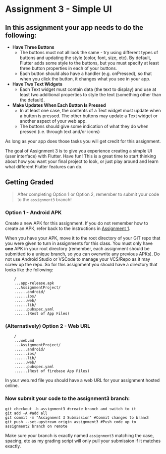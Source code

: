 # Assignment 3 - Simple UI

## In this assignment your app needs to do the following:

* **Have Three Buttons**
  * The buttons must not all look the same - try using different types of buttons and updating the style (color, font, size, etc). By default, Flutter adds some style to the buttons, but you must specify at least three button properties in each of your buttons.
  * Each button should also have a handler (e.g. onPressed), so that when you click the button, it changes what you see in your app.
* **Have Two Text Widgets**
  * Each Text widget must contain data (the text to display) and use at least two additional properties to style the text (something other than the default).
* **Make Updates When Each Button Is Pressed**
  * In at least one case, the contents of a Text widget must update when a button is pressed. The other buttons may update a Text widget or another aspect of your web app.
  * The buttons should give some indication of what they do when pressed (i.e. through text and/or icons)

As long as your app does those tasks you will get credit for this assignment.

The goal of Assignment 3 is to give you experience creating a simple UI (user interface) with Flutter. Have fun! This is a great time to start thinking about how you want your final project to look, or just play around and learn what different Flutter features can do.

## Getting Graded

> After completing Option 1 or Option 2, remember to submit your code to the `assignment3` branch!

### Option 1 - Android APK

Create a new APK for this assignment. If you do not remember how to create an APK, refer back to the instructions in [Assignment 1](https://github.com/shelleywong/CINS467-Course-Materials/blob/main/Assignments/Assignment1.md#getting-graded).

When you have your APK, move it to the root directory of your GIT repo that you were given to turn in assignments for this class. You must only have **one** APK in your root directory (remember, each assignment should be submitted to a unique branch, so you can overwrite any previous APKs). Do not use Android Studio or VSCode to manage your VCS/Repo as it may screw up the repo. So for this assignment you should have a directory that looks like the following:

```
    /
    ...app-release.apk
    ...AssignmentProject/
    ......android/
    ......ios/
    ......web/
    ......lib/
    ......pubspec.yaml
    ......(Rest of App Files)
```

### (Alternatively) Option 2 - Web URL

```
    /
    ...web.md
    ...AssignmentProject/
    ......android/
    ......ios/
    ......lib/
    ......web/
    ......pubspec.yaml
    ......(Rest of firebase App Files)
```
In your web.md file you should have a web URL for your assignment hosted online.

### Now submit your code to the **assignment3** branch:

```
git checkout -b assignment3 #create branch and switch to it
git add -A #add all
git commit -m "Assignment 3 Submission" #Commit changes to branch
git push --set-upstream origin assignment3 #Push code up to assignment2 branch on remote
```

Make sure your branch is exactly named `assignment3` matching the case, spacing, etc as my grading script will only pull your submission if it matches exactly.
